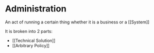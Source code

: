 # Administration
An act of running a certain thing whether it is a business or a [[System]]

It is broken into 2 parts:
- [[Technical Solution]]
- [[Arbitrary Policy]]
